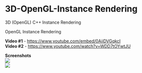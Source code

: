 # 3D-OpenGL-Instance Rendering
3D (OpenGL) C++ Instance Rendering

OpenGL Instance Rendering  

**Video #1** - https://www.youtube.com/embed/0AiiDVGqkcI  
**Video #2** - https://www.youtube.com/watch?v=WDD7tOYwtJU  

**Screenshots**  
![](https://github.com/willardt/3D-OpenGL-Particles/blob/master/Screenshots/ss1.png?raw=true "")  
![](https://github.com/willardt/3D-OpenGL-Particles/blob/master/Screenshots/ss2.png?raw=true "")  
